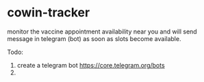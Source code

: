 # cowin-tracker
monitor the vaccine appointment availability near you and will send message in telegram (bot) as soon as slots become available.


Todo: 
1. create a telegram bot https://core.telegram.org/bots
2.  